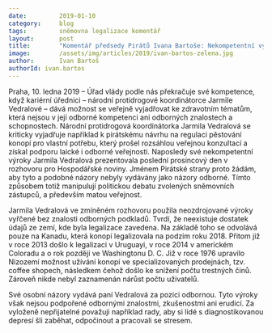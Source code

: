 ```yaml
---
date:         2019-01-10
category:     blog
tags:         sněmovna legalizace komentář
layout:       post
title:        "Komentář předsedy Pirátů Ivana Bartoše: Nekompetentní výroky koordinátorky Vedralové škodí české protidrogové politice"
image:        /assets/img/articles/2019/ivan-bartos-zelena.jpg 
author:       Ivan Bartoš
authorId: ivan.bartos
---
```


Praha, 10. ledna 2019 – Úřad vlády podle nás překračuje své kompetence, když kariérní úřednici – národní protidrogové koordinátorce Jarmile Vedralové – dává možnost se veřejně vyjadřovat ke zdravotním tématům, která nejsou v její odborné kompetenci ani odborných znalostech a schopnostech. Národní protidrogová koordinátorka Jarmila Vedralová se kriticky vyjadřuje například k pirátskému návrhu na regulaci pěstování konopí pro vlastní potřebu, který prošel rozsáhlou veřejnou konzultací a získal podporu laické i odborné veřejnosti. Naposledy své nekompetentní výroky Jarmila Vedralová prezentovala  poslední prosincový den v rozhovoru pro Hospodářské noviny. Jménem Pirátské strany proto žádám, aby tyto a podobné názory nebyly vydávány jako názory odborné. Tímto způsobem totiž manipulují politickou debatu zvolených sněmovních zástupců, a především matou veřejnost.

Jarmila Vedralová ve zmíněném rozhovoru použila neozdrojované výroky vyřčené bez znalosti odborných podkladů. Tvrdí, že neexistuje dostatek údajů ze zemí, kde byla legalizace zavedena. Na základě toho se odvolává pouze na Kanadu, která konopí legalizovala na podzim roku 2018. Přitom již v roce 2013 došlo k legalizaci v Uruguayi, v roce 2014 v americkém Coloradu a o rok později ve Washingtonu D. C. Již v roce 1976 upravilo Nizozemí možnost užívání konopí ve specializovaných prodejnách, tzv. coffee shopech, následkem čehož došlo ke snížení počtu trestných činů. Zároveň nikde nebyl zaznamenán nárůst počtu uživatelů.

Své osobní názory vydává paní Vedralová za pozici odbornou. Tyto výroky však nejsou podpořené odbornými znalostmi, zkušenostmi ani erudicí. Za vyloženě nepřijatelné považuji například rady, aby si lidé s diagnostikovanou depresí šli zaběhat, odpočinout a pracovali se stresem. 


